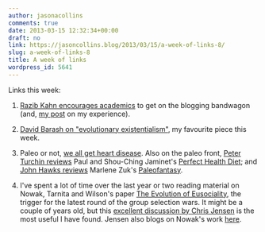 ```yaml
---
author: jasonacollins
comments: true
date: 2013-03-15 12:32:34+00:00
draft: no
link: https://jasoncollins.blog/2013/03/15/a-week-of-links-8/
slug: a-week-of-links-8
title: A week of links
wordpress_id: 5641
---
```


Links this week:



	
  1. [Razib Kahn encourages academics](http://blogs.discovermagazine.com/gnxp/2013/03/why-more-academics-should-blog-cuz-you-can/) to get on the blogging bandwagon (and, [my post](https://jasoncollins.blog/2013/03/why-i-blog/) on my experience).

	
  2. [David Barash on "evolutionary existentialism"](http://chronicle.com/article/EvolutionExistentialism/137715/), my favourite piece this week.

	
  3. Paleo or not, [we all get heart disease](http://www.nytimes.com/2013/03/10/science/earth/ct-scans-find-vascular-disease-in-ancient-mummies.html?_r=0). Also on the paleo front, [Peter Turchin reviews](http://socialevolutionforum.com/2013/03/10/starving-the-enemy/) Paul and Shou-Ching Jaminet's [Perfect Health Diet](http://www.amazon.com/gp/product/0982720904/ref=as_li_ss_tl?ie=UTF8&camp=1789&creative=390957&creativeASIN=0982720904&linkCode=as2&tag=evolvieconom-20); and [John Hawks reviews](http://johnhawks.net/weblog/reviews/books/paleofantasy-zuk-2013.html) Marlene Zuk's [Paleofantasy](http://www.amazon.com/gp/product/B007Q6XM1A/ref=as_li_ss_tl?ie=UTF8&camp=1789&creative=390957&creativeASIN=B007Q6XM1A&linkCode=as2&tag=evolvieconom-20).

	
  4. I've spent a lot of time over the last year or two reading material on Nowak, Tarnita and Wilson's paper [The Evolution of Eusociality](http://dx.doi.org/10.1038/nature09205), the trigger for the latest round of the group selection wars. It might be a couple of years old, but this [excellent discussion by Chris Jensen](http://www.christopherxjjensen.com/2010/10/13/robert-trivers-and-colleagues-on-nowak-tarnita-and-wilsons-the-evolution-of-eusociality/) is the most useful I have found. Jensen also blogs on Nowak's work [here](http://www.christopherxjjensen.com/2011/08/03/martin-nowak-lecture-on-the-evolution-of-cooperation-at-mit/).


